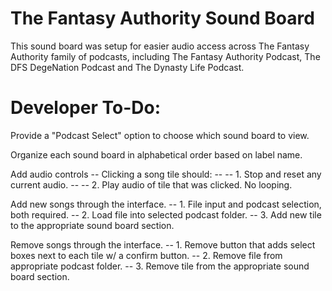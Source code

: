 # The Fantasy Authority Sound Board

This sound board was setup for easier audio access across The Fantasy Authority family of podcasts, including The Fantasy Authority Podcast, The DFS DegeNation Podcast and The Dynasty Life Podcast. 

# Developer To-Do:
Provide a "Podcast Select" option to choose which sound board to view.

Organize each sound board in alphabetical order based on label name.

Add audio controls
-- Clicking a song tile should:
-- -- 1. Stop and reset any current audio.
-- -- 2. Play audio of tile that was clicked. No looping.

Add new songs through the interface.
-- 1. File input and podcast selection, both required.
-- 2. Load file into selected podcast folder.
-- 3. Add new tile to the appropriate sound board section.

Remove songs through the interface.
-- 1. Remove button that adds select boxes next to each tile w/ a confirm button.
-- 2. Remove file from appropriate podcast folder.
-- 3. Remove tile from the appropriate sound board section.
